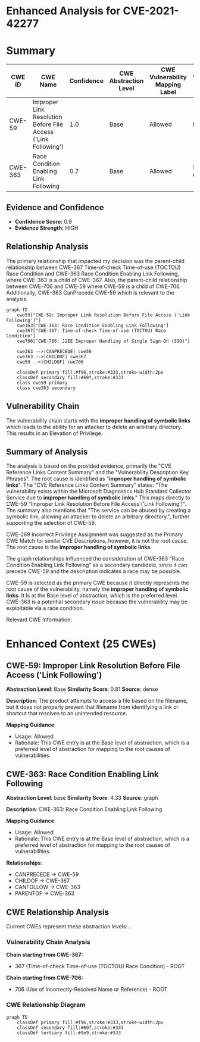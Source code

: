 # Enhanced Analysis for CVE-2021-42277

# Summary
| CWE ID | CWE Name | Confidence | CWE Abstraction Level | CWE Vulnerability Mapping Label | CWE-Vulnerability Mapping Notes |
|---|---|---|---|---|---|
| CWE-59 | Improper Link Resolution Before File Access ('Link Following') | 1.0 | Base | Allowed | Primary CWE |
| CWE-363 | Race Condition Enabling Link Following | 0.7 | Base | Allowed | Secondary Candidate |

## Evidence and Confidence

*   **Confidence Score:** 0.9
*   **Evidence Strength:** HIGH

## Relationship Analysis
The primary relationship that impacted my decision was the parent-child relationship between CWE-367 Time-of-check Time-of-use (TOCTOU) Race Condition and CWE-363 Race Condition Enabling Link Following, where CWE-363 is a child of CWE-367. Also, the parent-child relationship between CWE-706 and CWE-59 where CWE-59 is a child of CWE-706. Additionally, CWE-363 CanPrecede CWE-59 which is relevant to the analysis.

```mermaid
graph TD
    cwe59["CWE-59: Improper Link Resolution Before File Access ('Link Following')"]
    cwe363["CWE-363: Race Condition Enabling Link Following"]
    cwe367["CWE-367: Time-of-check Time-of-use (TOCTOU) Race Condition"]
    cwe706["CWE-706: J2EE Improper Handling of Single Sign-On (SSO)"]
    
    cwe363 -->|CANPRECEDE| cwe59
    cwe363 -->|CHILDOF| cwe367
    cwe59 -->|CHILDOF| cwe706

    classDef primary fill:#f96,stroke:#333,stroke-width:2px
    classDef secondary fill:#69f,stroke:#333
    class cwe59 primary
    class cwe363 secondary
```

## Vulnerability Chain
The vulnerability chain starts with the **improper handling of symbolic links** which leads to the ability for an attacker to delete an arbitrary directory. This results in an Elevation of Privilege.

## Summary of Analysis
The analysis is based on the provided evidence, primarily the "CVE Reference Links Content Summary" and the "Vulnerability Description Key Phrases". The root cause is identified as "**improper handling of symbolic links**". The "CVE Reference Links Content Summary" states: "The vulnerability exists within the Microsoft Diagnostics Hub Standard Collector Service due to **improper handling of symbolic links**." This maps directly to CWE-59 "Improper Link Resolution Before File Access ('Link Following')". The summary also mentions that "The service can be abused by creating a symbolic link, allowing an attacker to delete an arbitrary directory.", further supporting the selection of CWE-59.

CWE-269 Incorrect Privilege Assignment was suggested as the Primary CWE Match for similar CVE Descriptions, however, it is not the root cause. The root cause is the **improper handling of symbolic links**.

The graph relationships influenced the consideration of CWE-363 "Race Condition Enabling Link Following" as a secondary candidate, since it can precede CWE-59 and the description indicates a race may be possible.

CWE-59 is selected as the primary CWE because it directly represents the root cause of the vulnerability, namely the **improper handling of symbolic links**. It is at the Base level of abstraction, which is the preferred level. CWE-363 is a potential secondary issue because the vulnerability may be exploitable via a race condition.

Relevant CWE Information:

# Enhanced Context (25 CWEs)

## CWE-59: Improper Link Resolution Before File Access ('Link Following')
**Abstraction Level**: Base
**Similarity Score**: 0.81
**Source**: dense

**Description**:
The product attempts to access a file based on the filename, but it does not properly prevent that filename from identifying a link or shortcut that resolves to an unintended resource.

**Mapping Guidance**:
- Usage: Allowed
- Rationale: This CWE entry is at the Base level of abstraction, which is a preferred level of abstraction for mapping to the root causes of vulnerabilities.

## CWE-363: Race Condition Enabling Link Following
**Abstraction Level**: base
**Similarity Score**: 4.33
**Source**: graph

**Description**:
CWE-363: Race Condition Enabling Link Following

**Mapping Guidance**:
- Usage: Allowed
- Rationale: This CWE entry is at the Base level of abstraction, which is a preferred level of abstraction for mapping to the root causes of vulnerabilities.

**Relationships**:
- CANPRECEDE -> CWE-59
- CHILDOF -> CWE-367
- CANFOLLOW -> CWE-363
- PARENTOF -> CWE-363


## CWE Relationship Analysis

Current CWEs represent these abstraction levels: .


### Vulnerability Chain Analysis

**Chain starting from CWE-367:**
- 367 (Time-of-check Time-of-use (TOCTOU) Race Condition) - ROOT


**Chain starting from CWE-706:**
- 706 (Use of Incorrectly-Resolved Name or Reference) - ROOT



### CWE Relationship Diagram

```mermaid
graph TD
    classDef primary fill:#f96,stroke:#333,stroke-width:2px
    classDef secondary fill:#69f,stroke:#333
    classDef tertiary fill:#9e9,stroke:#333
```